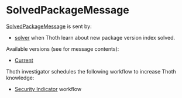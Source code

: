 # SolvedPackageMessage

[SolvedPackageMessage](https://github.com/thoth-station/messaging/blob/master/thoth/messaging/solved_package.py) is sent by:

- [solver](https://github.com/thoth-station/solver) when Thoth learn about new package version index solved.

Available versions (see for message contents):

- [Current](https://github.com/thoth-station/messaging/blob/master/thoth/messaging/solved_package.py)

Thoth investigator schedules the following workflow to increase Thoth knowledge:

- [Security Indicator](https://github.com/thoth-station/si-aggregator) workflow
